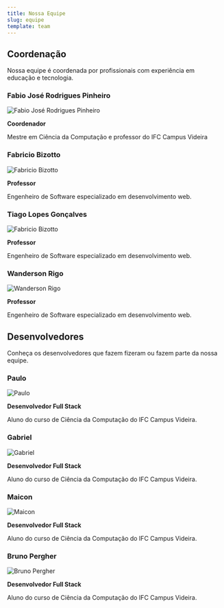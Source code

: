 ```yaml
---
title: Nossa Equipe
slug: equipe
template: team
---
```


<!-- # Conheça Nossa Equipe

Nossa equipe multidisciplinar reúne profissionais apaixonados por educação e tecnologia. -->

## Coordenação

Nossa equipe é coordenada por profissionais com experiência em educação e tecnologia.

### Fabio José Rodrigues Pinheiro
![Fabio José Rodrigues Pinheiro](/images/equipe/default.jpg)

**Coordenador**

Mestre em Ciência da Computação e professor do IFC Campus Videira

### Fabricio Bizotto
![Fabricio Bizotto](/images/equipe/default.jpg)

**Professor**

Engenheiro de Software especializado em desenvolvimento web.

### Tiago Lopes Gonçalves
![Fabricio Bizotto](/images/equipe/default.jpg)

**Professor**

Engenheiro de Software especializado em desenvolvimento web.

### Wanderson Rigo
![Wanderson Rigo](/images/equipe/default.jpg)

**Professor**

Engenheiro de Software especializado em desenvolvimento web.

## Desenvolvedores

Conheça os desenvolvedores que fazem fizeram ou fazem parte da nossa equipe.

### Paulo
![Paulo](/images/equipe/default.jpg) 

**Desenvolvedor Full Stack** 

Aluno do curso de Ciência da Computação do IFC Campus Videira.

### Gabriel
![Gabriel](/images/equipe/default.jpg)

**Desenvolvedor Full Stack**  

Aluno do curso de Ciência da Computação do IFC Campus Videira.

### Maicon
![Maicon](/images/equipe/default.jpg)

**Desenvolvedor Full Stack**  

Aluno do curso de Ciência da Computação do IFC Campus Videira.

### Bruno Pergher
![Bruno Pergher](/images/equipe/default.jpg)

**Desenvolvedor Full Stack**

Aluno do curso de Ciência da Computação do IFC Campus Videira.